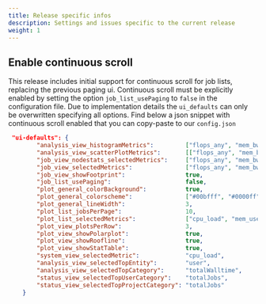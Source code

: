 ```yaml
---
title: Release specific infos
description: Settings and issues specific to the current release
weight: 1
---
```

## Enable continuous scroll

This release includes initial support for continuous scroll for job lists,
replacing the previous paging ui. Continuous scroll must be explicitly enabled
by setting the option `job_list_usePaging` to `false` in the configuration file.
Due to implementation details the `ui_defaults` can only be overwritten
specifying all options.
Find below a json snippet with continuous scroll enabled that you can copy-paste
to our `config.json`

``` json
 "ui-defaults": {
        "analysis_view_histogramMetrics":         ["flops_any", "mem_bw", "mem_used"],
        "analysis_view_scatterPlotMetrics":       [["flops_any", "mem_bw"], ["flops_any", "cpu_load"], ["cpu_load", "mem_bw"]],
        "job_view_nodestats_selectedMetrics":     ["flops_any", "mem_bw", "mem_used"],
        "job_view_selectedMetrics":               ["flops_any", "mem_bw", "mem_used"],
        "job_view_showFootprint":                 true,
        "job_list_usePaging":                     false,
        "plot_general_colorBackground":           true,
        "plot_general_colorscheme":               ["#00bfff", "#0000ff", "#ff00ff", "#ff0000", "#ff8000", "#ffff00", "#80ff00"],
        "plot_general_lineWidth":                 3,
        "plot_list_jobsPerPage":                  10,
        "plot_list_selectedMetrics":              ["cpu_load", "mem_used", "flops_any", "mem_bw"],
        "plot_view_plotsPerRow":                  3,
        "plot_view_showPolarplot":                true,
        "plot_view_showRoofline":                 true,
        "plot_view_showStatTable":                true,
        "system_view_selectedMetric":             "cpu_load",
        "analysis_view_selectedTopEntity":        "user",
        "analysis_view_selectedTopCategory":      "totalWalltime",
        "status_view_selectedTopUserCategory":    "totalJobs",
        "status_view_selectedTopProjectCategory": "totalJobs"
    }
```
